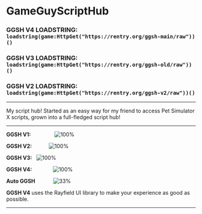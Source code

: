 # GameGuyScriptHub

### GGSH V4 LOADSTRING: `loadstring(game:HttpGet("https://rentry.org/ggsh-main/raw"))()`
### GGSH V3 LOADSTRING: `loadstring(game:HttpGet("https://rentry.org/ggsh-old/raw"))()`
### GGSH V2 LOADSTRING: `loadstring(game:HttpGet("https://rentry.org/ggsh-v2/raw"))()`

- ----------------------------------------------------------------------------------

My script hub! Started as an easy way for my friend to access Pet Simulator X scripts, grown into a full-fledged script hub!

- ----------------------------------------------------------------------------------
**GGSH V1:**                  ![100%](https://progress-bar.dev/100/?title=deleted)

**GGSH V2:**            ![100%](https://progress-bar.dev/100/?title=deprecated)

**GGSH V3:**   ![100%](https://progress-bar.dev/100/?title=no major updates)

**GGSH V4:**               ![100%](https://progress-bar.dev/100/?title=released)

**Auto GGSH**             ![33%](https://progress-bar.dev/33/?title=on hold)

**GGSH V4** uses the Rayfield UI library to make your experience as good as possible.
- -----------------------------------------------------------------------------------
